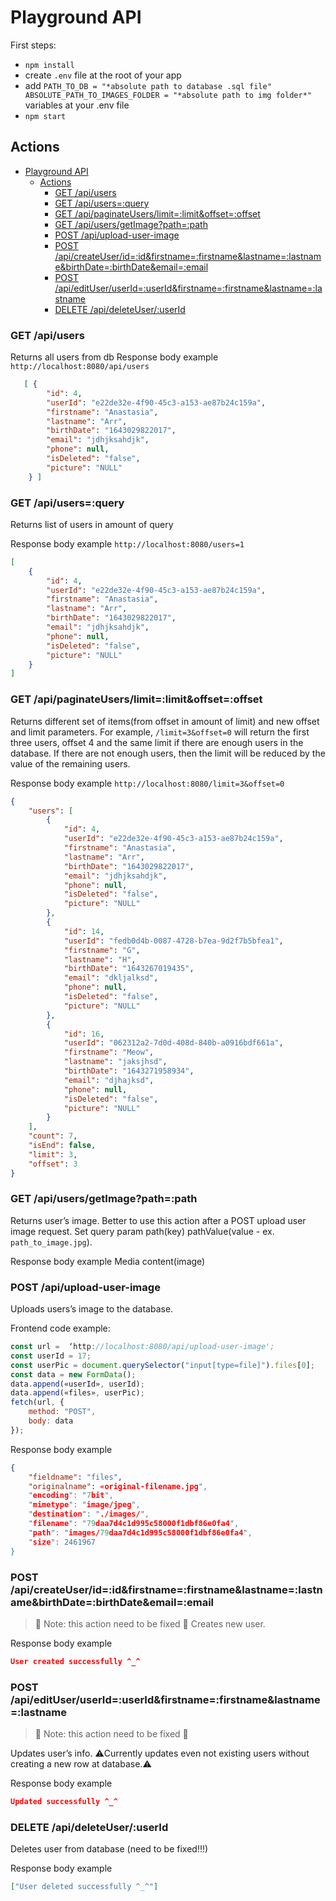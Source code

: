# Playground API

First steps:
- ```npm install```
- create ```.env``` file at the root of your app
- add ```PATH_TO_DB = "*absolute path to database .sql file"
ABSOLUTE_PATH_TO_IMAGES_FOLDER = "*absolute path to img folder*"``` 
variables at your .env file
- ```npm start```

## Actions

- [Playground API](#playground-api)
  - [Actions](#actions)
    - [GET /api/users](#get-apiusers)
    - [GET /api/users=:query](#get-apiusersquery)
    - [GET /api/paginateUsers/limit=:limit&offset=:offset](#get-apipaginateuserslimitlimitoffsetoffset)
    - [GET /api/users/getImage?path=:path](#get-apiusersgetimagepathpath)
    - [POST /api/upload-user-image](#post-apiupload-user-image)
    - [POST /api/createUser/id=:id&firstname=:firstname&lastname=:lastname&birthDate=:birthDate&email=:email](#post-apicreateuserididfirstnamefirstnamelastnamelastnamebirthdatebirthdateemailemail)
    - [POST /api/editUser/userId=:userId&firstname=:firstname&lastname=:lastname](#post-apiedituseruseriduseridfirstnamefirstnamelastnamelastname)
    - [DELETE /api/deleteUser/:userId](#delete-apideleteuseruserid)
### GET /api/users
Returns all users from db 
Response body example ```http://localhost:8080/api/users```
```json
   [ {
        "id": 4,
        "userId": "e22de32e-4f90-45c3-a153-ae87b24c159a",
        "firstname": "Anastasia",
        "lastname": "Arr",
        "birthDate": "1643029822017",
        "email": "jdhjksahdjk",
        "phone": null,
        "isDeleted": "false",
        "picture": "NULL"
    } ]
```

### GET /api/users=:query
Returns list of users in amount of query 

Response body example ```http://localhost:8080/users=1```
```json
[
    {
        "id": 4,
        "userId": "e22de32e-4f90-45c3-a153-ae87b24c159a",
        "firstname": "Anastasia",
        "lastname": "Arr",
        "birthDate": "1643029822017",
        "email": "jdhjksahdjk",
        "phone": null,
        "isDeleted": "false",
        "picture": "NULL"
    }
]
```
### GET /api/paginateUsers/limit=:limit&offset=:offset
Returns different set of items(from offset in amount of limit) and new offset and limit parameters. 
For example, ```/limit=3&offset=0``` will return the first three users, offset 4 and the same limit if there are enough users in the database. If there are not enough users, then the limit will be reduced by the value of the remaining users.

Response body example ```http://localhost:8080/limit=3&offset=0```

```json 
{
    "users": [
        {
            "id": 4,
            "userId": "e22de32e-4f90-45c3-a153-ae87b24c159a",
            "firstname": "Anastasia",
            "lastname": "Arr",
            "birthDate": "1643029822017",
            "email": "jdhjksahdjk",
            "phone": null,
            "isDeleted": "false",
            "picture": "NULL"
        },
        {
            "id": 14,
            "userId": "fedb0d4b-0087-4728-b7ea-9d2f7b5bfea1",
            "firstname": "G",
            "lastname": "H",
            "birthDate": "1643267019435",
            "email": "dkljalksd",
            "phone": null,
            "isDeleted": "false",
            "picture": "NULL"
        },
        {
            "id": 16,
            "userId": "062312a2-7d0d-408d-840b-a0916bdf661a",
            "firstname": "Meow",
            "lastname": "jaksjhsd",
            "birthDate": "1643271958934",
            "email": "djhajksd",
            "phone": null,
            "isDeleted": "false",
            "picture": "NULL"
        }
    ],
    "count": 7,
    "isEnd": false,
    "limit": 3,
    "offset": 3
}
```
### GET /api/users/getImage?path=:path
Returns user’s image. 
Better to use this action after a POST upload user image request.
Set query param path(key) pathValue(value - ex. ```path_to_image.jpg```).

Response body example 
Media content(image)

### POST /api/upload-user-image
Uploads users’s image to the database.

Frontend code example: 

```JavaScript
const url =  ‘http://localhost:8080/api/upload-user-image';
const userId = 17; 
const userPic = document.querySelector("input[type=file]").files[0];
const data = new FormData();
data.append(«userId», userId);
data.append(«files», userPic);
fetch(url, {
    method: "POST",
    body: data
});
```

Response body example 
```json
{
    "fieldname": "files",
    "originalname": «original-filename.jpg",
    "encoding": "7bit",
    "mimetype": "image/jpeg",
    "destination": "./images/",
    "filename": "79daa7d4c1d995c58000f1dbf86e0fa4",
    "path": "images/79daa7d4c1d995c58000f1dbf86e0fa4",
    "size": 2461967
}
```

### POST /api/createUser/id=:id&firstname=:firstname&lastname=:lastname&birthDate=:birthDate&email=:email
> 🐙 Note: this action need to be fixed 🐙
Creates new user. 

Response body example

```Json
User created successfully ^_^
```

### POST /api/editUser/userId=:userId&firstname=:firstname&lastname=:lastname
> 🐙 Note: this action need to be fixed 🐙

Updates user’s info.
⚠️Currently updates even not existing users without creating a new row at database.⚠️

Response body example

```Json
Updated successfully ^_^
```
### DELETE /api/deleteUser/:userId
Deletes user from database (need to be fixed!!!)

Response body example 

```Json
["User deleted successfully ^_^"]
```



